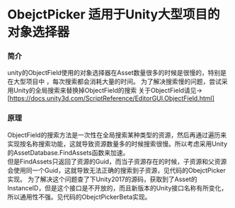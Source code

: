 # ObejctPicker 适用于Unity大型项目的对象选择器

### 简介
unity的ObjectField使用的对象选择器在Asset数量很多的时候是很慢的，特别是在大型项目中 ，每次搜索都会消耗大量的时间。
为了解决搜索慢的问题，尝试采用Unity的全局搜索来替换掉ObjectField的搜索
关于ObjectField请见->[https://docs.unity3d.com/ScriptReference/EditorGUI.ObjectField.html]

### 原理
ObjectField的搜索方法是一次性在全局搜索某种类型的资源，然后再通过遍历来实现按名称搜索功能，这就导致资源数量多的时候搜索很慢。所以考虑采用Unity的AssetDatabase.FindAssets函数来加速。  
但是FindAssets只返回了资源的Guid，而当子资源存在的时候，子资源和父资源会使用同一个Guid，这就导致无法正确的搜索到子资源，见代码的ObejctPicker实现。 
为了解决这个问题查了下Unity2017的源码，获取到了Asset的InstanceID，但是这个接口是不开放的，而且新版本的Unity接口名称有所变化，所以通用性不强。见代码的ObejctPickerBeta实现。  


